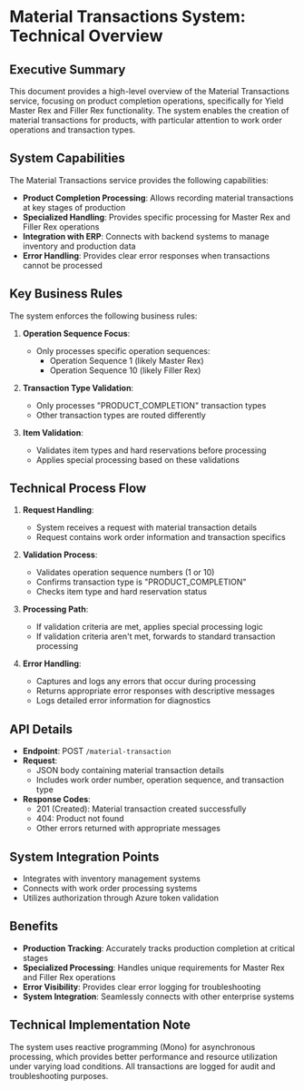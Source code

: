 # Material Transactions System: Technical Overview

## Executive Summary

This document provides a high-level overview of the Material Transactions service, focusing on product completion operations, specifically for Yield Master Rex and Filler Rex functionality. The system enables the creation of material transactions for products, with particular attention to work order operations and transaction types.

## System Capabilities

The Material Transactions service provides the following capabilities:

- **Product Completion Processing**: Allows recording material transactions at key stages of production
- **Specialized Handling**: Provides specific processing for Master Rex and Filler Rex operations
- **Integration with ERP**: Connects with backend systems to manage inventory and production data
- **Error Handling**: Provides clear error responses when transactions cannot be processed

## Key Business Rules

The system enforces the following business rules:

1. **Operation Sequence Focus**:
   - Only processes specific operation sequences:
     - Operation Sequence 1 (likely Master Rex)
     - Operation Sequence 10 (likely Filler Rex)

2. **Transaction Type Validation**:
   - Only processes "PRODUCT_COMPLETION" transaction types
   - Other transaction types are routed differently

3. **Item Validation**:
   - Validates item types and hard reservations before processing
   - Applies special processing based on these validations

## Technical Process Flow

1. **Request Handling**:
   - System receives a request with material transaction details
   - Request contains work order information and transaction specifics

2. **Validation Process**:
   - Validates operation sequence numbers (1 or 10)
   - Confirms transaction type is "PRODUCT_COMPLETION"
   - Checks item type and hard reservation status

3. **Processing Path**:
   - If validation criteria are met, applies special processing logic
   - If validation criteria aren't met, forwards to standard transaction processing

4. **Error Handling**:
   - Captures and logs any errors that occur during processing
   - Returns appropriate error responses with descriptive messages
   - Logs detailed error information for diagnostics

## API Details

- **Endpoint**: POST `/material-transaction`
- **Request**: 
  - JSON body containing material transaction details
  - Includes work order number, operation sequence, and transaction type
- **Response Codes**:
  - 201 (Created): Material transaction created successfully
  - 404: Product not found
  - Other errors returned with appropriate messages

## System Integration Points

- Integrates with inventory management systems
- Connects with work order processing systems
- Utilizes authorization through Azure token validation

## Benefits

- **Production Tracking**: Accurately tracks production completion at critical stages
- **Specialized Processing**: Handles unique requirements for Master Rex and Filler Rex operations
- **Error Visibility**: Provides clear error logging for troubleshooting
- **System Integration**: Seamlessly connects with other enterprise systems

## Technical Implementation Note

The system uses reactive programming (Mono) for asynchronous processing, which provides better performance and resource utilization under varying load conditions. All transactions are logged for audit and troubleshooting purposes.